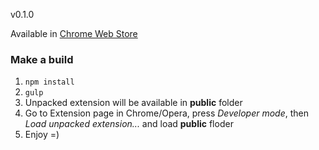 v0.1.0

Available in [Chrome Web Store](https://chrome.google.com/webstore/detail/copy/ifkbbaednfbphkhgkhejjobobgdaaaoa?hl=en-US) <!-- and [Opera add-ons](https://me.javascript.in.ua) -->

### Make a build
1. ```npm install```
2. ```gulp```
3. Unpacked extension will be available in **public** folder
4. Go to Extension page in Chrome/Opera, press *Developer mode*, then *Load unpacked extension...* and load **public** floder
5. Enjoy =)
